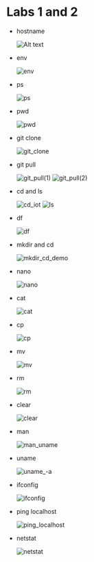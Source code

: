 # Labs 1 and 2
* hostname

  ![Alt text](https://user-images.githubusercontent.com/98679243/161445187-bc870fd7-79b2-4af5-80a0-a621daa13054.png)

* env

  ![env](https://user-images.githubusercontent.com/98679243/161445307-58b1116b-9b73-4597-bcfd-54b15424ece8.png)

* ps

  ![ps](https://user-images.githubusercontent.com/98679243/161445329-0a17c03d-5760-4006-8494-445e87cb5345.png)

* pwd

  ![pwd](https://user-images.githubusercontent.com/98679243/161445334-1cff97a3-81e7-4be7-9d63-2586a16c1f76.png)

* git clone

  ![git_clone](https://user-images.githubusercontent.com/98679243/161445346-5bc970cc-9b45-4242-aa21-e3c4b1cee9e6.png)

* git pull

  ![git_pull(1)](https://user-images.githubusercontent.com/98679243/161445358-595c24cf-d9b3-4e56-9839-40c208cceb87.png)
  ![git_pull(2)](https://user-images.githubusercontent.com/98679243/161445364-973661c3-5690-4ec5-9122-a4294a70ec4b.png)

* cd and ls

  ![cd_iot](https://user-images.githubusercontent.com/98679243/161445405-51a8478a-aa02-4068-a416-9567d84debd4.png)
  ![ls](https://user-images.githubusercontent.com/98679243/161445385-fc458ee7-6c88-42b1-9977-711cb0c7836f.png)

* df

  ![df](https://user-images.githubusercontent.com/98679243/161445410-6483c819-0463-4110-9b8e-0eb8aa4d74c7.png)

* mkdir and cd

  ![mkdir_cd_demo](https://user-images.githubusercontent.com/98679243/161445415-ec5d35db-5129-4e0a-8460-49071fc12a29.png)
  
* nano

  ![nano](https://user-images.githubusercontent.com/98679243/161445558-3e78dde5-948f-4469-bf58-4c520656829c.png)

* cat

  ![cat](https://user-images.githubusercontent.com/98679243/161445437-00fcc3aa-026c-4095-a361-7967cd0b3ab6.png)

* cp

  ![cp](https://user-images.githubusercontent.com/98679243/161445444-2da4fbd0-66de-4f0f-a393-9ef47605bef5.png)

* mv

  ![mv](https://user-images.githubusercontent.com/98679243/161445456-aac50dbc-b3ee-47a7-b532-c601ef4bd849.png)

* rm

  ![rm](https://user-images.githubusercontent.com/98679243/161445461-0280e912-73a1-4eef-85ea-16bb86ad7241.png)

* clear

  ![clear](https://user-images.githubusercontent.com/98679243/161445463-b5fbcdcd-1d29-49b1-86d5-756422bff310.png)

* man

  ![man_uname](https://user-images.githubusercontent.com/98679243/161445467-2664b8b3-bdda-46f5-94d8-4280c1020593.png)

* uname

  ![uname_-a](https://user-images.githubusercontent.com/98679243/161445474-f7d53040-712f-4c4d-b1c8-ea589b011b02.png)

* ifconfig

  ![ifconfig](https://user-images.githubusercontent.com/98679243/161445479-59ed1e0a-f7a3-4396-85f1-93994b59f92f.png)

* ping localhost

  ![ping_localhost](https://user-images.githubusercontent.com/98679243/161445484-a4dac30d-bbfa-40e1-952e-edc85eb5ce15.png)

* netstat

  ![netstat](https://user-images.githubusercontent.com/98679243/161445489-1bf78df6-40e3-4a41-9959-fa0ff11b708a.png)
